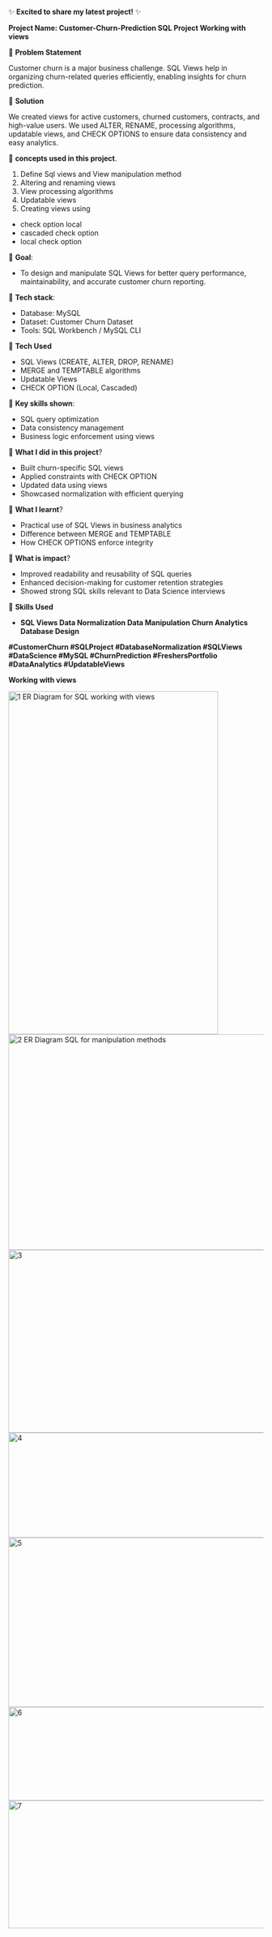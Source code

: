 ✨ **Excited to share my latest project!** ✨

**Project Name: Customer-Churn-Prediction SQL Project Working with views**


🚀 **Problem Statement**

Customer churn is a major business challenge. SQL Views help in organizing churn-related 
queries efficiently, enabling insights for churn prediction.

🚀 **Solution**
      
We created views for active customers, churned customers, contracts, and high-value users. We used 
ALTER, RENAME, processing algorithms, updatable views, and CHECK OPTIONS to ensure 
data consistency and easy analytics.


🚀 **concepts used in this project**.

1.	Define Sql views and View manipulation method 
2.	Altering and renaming views
3.	View processing algorithms 
4.	Updatable views 
5.	Creating views using 
-	check option local 
-	cascaded check option 
-	local check option 

🚀 **Goal**: 

-	To design and manipulate SQL Views for better query performance, maintainability, and accurate customer churn reporting.

🚀 **Tech stack**: 

-	Database: MySQL
-	Dataset: Customer Churn Dataset
-	Tools: SQL Workbench / MySQL CLI

🚀 **Tech Used**

-	SQL Views (CREATE, ALTER, DROP, RENAME)
-	MERGE and TEMPTABLE algorithms
-	Updatable Views
-	CHECK OPTION (Local, Cascaded)


🚀 **Key skills shown**: 

-	SQL query optimization
-	Data consistency management
-	Business logic enforcement using views




🚀 **What I did in this project**?

-	Built churn-specific SQL views
-	Applied constraints with CHECK OPTION
-	Updated data using views
-	Showcased normalization with efficient querying

🚀 **What I learnt**?

-	Practical use of SQL Views in business analytics
-	Difference between MERGE and TEMPTABLE
-	How CHECK OPTIONS enforce integrity

🚀 **What is impact**?

-	Improved readability and reusability of SQL queries
-	Enhanced decision-making for customer retention strategies
-	Showed strong SQL skills relevant to Data Science interviews

🚀 **Skills Used**

-	**SQL Views Data Normalization Data Manipulation Churn Analytics Database Design**

**#CustomerChurn #SQLProject #DatabaseNormalization #SQLViews #DataScience #MySQL #ChurnPrediction #FreshersPortfolio #DataAnalytics #UpdatableViews**


**Working with views** 



<img width="414" height="676" alt="1  ER Diagram for SQL  working with views" src="https://github.com/user-attachments/assets/a9f89ad2-f8f5-4953-b8a6-45924fc571cf" />
<img width="509" height="425" alt="2  ER Diagram SQL for manipulation methods" src="https://github.com/user-attachments/assets/2b0de861-224b-4620-a2f7-c614a1d70aa2" />
<img width="791" height="360" alt="3" src="https://github.com/user-attachments/assets/cf24f91e-0ad0-4d55-87d5-9415af8c7ea2" />
<img width="701" height="207" alt="4" src="https://github.com/user-attachments/assets/25a04d12-fbfb-4510-a539-dce16299d05f" />
<img width="865" height="334" alt="5" src="https://github.com/user-attachments/assets/9e357d9d-a989-45d8-a044-4864fe10544d" />
<img width="692" height="184" alt="6" src="https://github.com/user-attachments/assets/510445e1-362a-4927-8865-ed4b72475b84" />
<img width="663" height="252" alt="7" src="https://github.com/user-attachments/assets/a7b7cd89-4fed-4c02-ba5c-705bcc67790e" />
